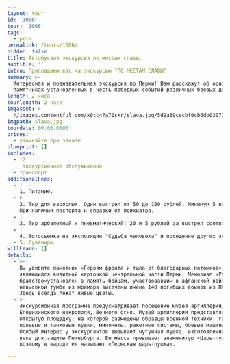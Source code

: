 ```yaml
---
layout: tour
id: '1066'
tour: '1066'
tags:
  - perm
permalink: /tours/1066/
hidden: false
title: Автобусная экскурсия по местам славы.
subtitle: ''
intro: Приглашаем вас на экскурсию "ПО МЕСТАМ СЛАВЫ".
summary: >-
  Интересная и познавательная экскурсия по Перми! Вам расскажут об основных
  памятниках установленных в честь победных событий различных боевых действий.
length: 2 часа
tourlength: 2 часа
imgasset: >-
  //images.contentful.com/x9tc47a70skr/slava.jpg/5d9a69cecbf0cb6db030776cc756f66a/slava.jpg
imgpath: slava.jpg
tourdate: 00.00.0000
prices:
  - уточняйте при заказе
blueprint: []
includes:
  - |2
     экскурсионное обслуживание
  - транспорт
additionalFees:
  - |
    1. Питание.
  - >
    2. Тир для взрослых. Один выстрел от 50 до 100 рублей. Минимум 5 выстрелов.
    При наличии паспорта и справки от психиатра.
  - |
    3. Тир арбалетный и пневматический: 20 и 5 рублей за выстрел соответственно.
  - |
    4. Фотосъемка на экспозиции "Судьба человека" и посещение других экспозиций.
  - 5. Сувениры.
willLearn: []
details:
  - >-
    Вы увидите памятник «Героям фронта и тыла от благодарных потомков»,
    являющийся визитной карточкой центральной части Перми. Мемориал «Разорванное
    братство»установлен в память бойцам, участвовавшим в афганской войне. На
    невысокой тумбе из мрамора высечены имена 140 погибших воинов из Перми.
    Здесь всегда лежат живые цветы.
  - >-
    Экскурсионная программа предусматривает посещение музея артиллерии,
    Егошихинского некрополя, Вечного огня. Музей артиллерии представляет собой
    открытую площадку, на которой размещены образцы военной техники: гаубицы,
    полевые и танковые пушки, минометы, ракетные системы, боевые машины и пр.
    Особый интерес у экскурсантов вызывает чугунная пушка, изготовленная в XIX
    веке для защиты Петербурга. Ее масса превышает знаменитую «Царь-пушку»,
    поэтому в народе ее называют «Пермская царь-пушка».

---
```

